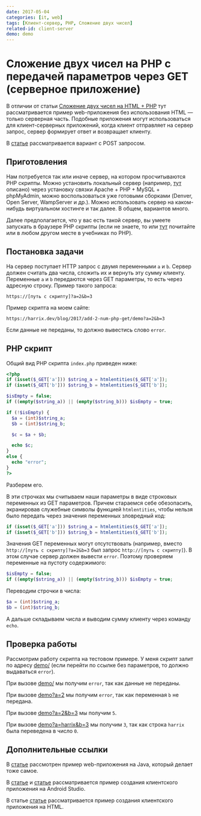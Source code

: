 ```yaml
---
date: 2017-05-04
categories: [it, web]
tags: [Клиент-сервер, PHP, Сложение двух чисел]
related-id: client-server
demo: demo
---
```


# Сложение двух чисел на PHP с передачей параметров через GET (серверное приложение)

В отличии от статьи [Сложение двух чисел на HTML + PHP](https://github.com/Harrix/harrix.dev-blog-2015/tree/main/2015-07-14-add-2-num-php) тут рассматривается пример web-приложения без использования HTML — только серверная часть. Подобные приложения могут использоваться для клиент-серверных приложений, когда клиент отправляет на сервер запрос, сервер формирует ответ и возвращает клиенту.

В [статье](https://github.com/Harrix/harrix.dev-blog-2017/tree/main/2017-05-05-add-2-num-php-post) рассматривается вариант с POST запросом.

## Приготовления

Нам потребуется так или иначе сервер, на котором просчитываются PHP скрипты. Можно установить локальный сервер (например, [тут](https://github.com/Harrix/harrix.dev-blog-2018/blob/main/2018-10-04-apache-php-mysql/2018-10-04-apache-php-mysql.md) описано) через установку связки Apache + PHP + MySQL + phpMyAdmin, можно воспользоваться уже готовыми сборками (Denver, Open Server, WampServer и др.). Можно использовать сервер на каком-нибудь виртуальном хостинге и так далее. В общем, вариантов много.

Далее предполагается, что у вас есть такой сервер, вы умеете запускать в браузере PHP скрипты (если не знаете, то или [тут](https://github.com/Harrix/harrix.dev-blog-2018/blob/main/2018-10-04-apache-php-mysql/2018-10-04-apache-php-mysql.md) почитайте или в любом другом месте в учебниках по PHP).

## Постановка задачи

На сервер поступает HTTP запрос с двумя переменными `a` и `b`. Сервер должен считать два числа, сложить их и вернуть эту сумму клиенту. Переменные `a` и `b` передаются через GET параметры, то есть через адресную строку. Пример такого запроса:

```text
https://[путь с скрипту]?a=2&b=3
```

Пример скрипта на моем сайте:

```text
https://harrix.dev/blog/2017/add-2-num-php-get/demo?a=2&b=3
```

Если данные не переданы, то должно вывестись слово `error`.

## PHP скрипт

Общий вид PHP скрипта `index.php` приведен ниже:

```php
<?php
if (isset($_GET['a'])) $string_a = htmlentities($_GET['a']);
if (isset($_GET['b'])) $string_b = htmlentities($_GET['b']);

$isEmpty = false;
if ((empty($string_a)) || (empty($string_b))) $isEmpty = true;

if (!$isEmpty) {
  $a = (int)$string_a;
  $b = (int)$string_b;

  $c = $a + $b;

  echo $c;
}
else {
  echo "error";
}
?>
```

Разберем его.

В эти строчках мы считываем наши параметры в виде строковых переменных из GET параметров. Причем стараемся себе обезопасить, экранировав служебные символы функцией `htmlentities`, чтобы нельзя было передать через значения переменных зловредный код:

```php
if (isset($_GET['a'])) $string_a = htmlentities($_GET['a']);
if (isset($_GET['b'])) $string_b = htmlentities($_GET['b']);
```

Значения GET переменных могут отсутствовать (например, вместо `http://[путь с скрипту]?a=2&b=3` был запрос `http://[путь с скрипту]`). В этом случае сервер должен вывести `error`. Поэтому проверяем переменные на пустоту содержимого:

```php
$isEmpty = false;
if ((empty($string_a)) || (empty($string_b))) $isEmpty = true;
```

Переводим строчки в числа:

```php
$a = (int)$string_a;
$b = (int)$string_b;
```

А дальше складываем числа и выводим сумму клиенту через команду `echo`.

## Проверка работы

Рассмотрим работу скрипта на тестовом примере. У меня скрипт залит по адресу [demo/](https://github.com/Harrix/harrix.dev-blog-2017/tree/main/2017-05-04-add-2-num-php-get/demo) (если перейти по ссылке без параметров, то должно выдаваться `error`).

При вызове [demo/](https://github.com/Harrix/harrix.dev-blog-2017/tree/main/2017-05-04-add-2-num-php-get/demo) мы получим `error`, так как данные не переданы.

При вызове [demo?a=2](https://github.com/Harrix/harrix.dev-blog-2017/tree/main/2017-05-04-add-2-num-php-get/demo?a=2) мы получим `error`, так как переменная `b` не передана.

При вызове [demo?a=2&b=3](https://github.com/Harrix/harrix.dev-blog-2017/tree/main/2017-05-04-add-2-num-php-get/demo?a=2&b=3) мы получим `5`.

При вызове [demo?a=harrix&b=3](https://github.com/Harrix/harrix.dev-blog-2017/tree/main/2017-05-04-add-2-num-php-get/demo?a=harrix&b=3) мы получим `3`, так как строка `harrix` была переведена в число `0`.

## Дополнительные ссылки

В [статье](https://github.com/Harrix/harrix.dev-blog-2017/blob/main/2017-05-04-add-2-num-java-get/2017-05-04-add-2-num-java-get.md) рассмотрен пример web-приложения на Java, который делает тоже самое.

В [статье](https://github.com/Harrix/harrix.dev-blog-2017/blob/main/2017-05-05-add-2-num-apache-http/2017-05-05-add-2-num-apache-http.md) и [статье](https://github.com/Harrix/harrix.dev-blog-2017/blob/main/2017-05-05-add-2-num-http-url-connection/2017-05-05-add-2-num-http-url-connection.md) рассматривается пример создания клиентского приложения на Android Studio.

В статье [статье](https://github.com/Harrix/harrix.dev-blog-2017/blob/main/2017-05-05-add-2-num-html-get/2017-05-05-add-2-num-html-get.md) рассматривается пример создания клиентского приложения на HTML.
